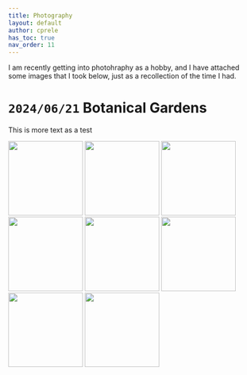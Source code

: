 ```yaml
---
title: Photography
layout: default
author: cprele
has_toc: true
nav_order: 11
---
```


I am recently getting into photohraphy as a hobby, and I have attached some images that I took below, just as a recollection of the time I had. 


# `2024/06/21` Botanical Gardens

This is more text as a test

<a href="/assets/img/photography/botanical_garden/DSC_1927.JPG" data-lightbox="botanical_garden" data-title="Test Caption of flower _Species gene_"><img class="example-image" src="/assets/img/photography/botanical_garden/DSC_1927.JPG" alt="" style="object-fit: cover; width: 150px; height: 150px" /></a>
<a href="/assets/img/photography/botanical_garden/DSC_1977.JPG" data-lightbox="botanical_garden" data-title="Test Caption"><img class="example-image" src="/assets/img/photography/botanical_garden/DSC_1977.JPG" alt="" style="object-fit: cover; width: 150px; height: 150px" /></a>
<a href="/assets/img/photography/botanical_garden/DSC_2047.JPG" data-lightbox="botanical_garden" data-title="Test Caption"><img class="example-image" src="/assets/img/photography/botanical_garden/DSC_2047.JPG" alt="" style="object-fit: cover; width: 150px; height: 150px" /></a>
<a href="/assets/img/photography/botanical_garden/DSC_2050.JPG" data-lightbox="botanical_garden" data-title="Test Caption"><img class="example-image" src="/assets/img/photography/botanical_garden/DSC_2050.JPG" alt="" style="object-fit: cover; width: 150px; height: 150px" /></a>
<a href="/assets/img/photography/botanical_garden/DSC_2054.JPG" data-lightbox="botanical_garden" data-title="Test Caption"><img class="example-image" src="/assets/img/photography/botanical_garden/DSC_2054.JPG" alt="" style="object-fit: cover; width: 150px; height: 150px" /></a>
<a href="/assets/img/photography/botanical_garden/DSC_2057.JPG" data-lightbox="botanical_garden" data-title="Test Caption"><img class="example-image" src="/assets/img/photography/botanical_garden/DSC_2057.JPG" alt="" style="object-fit: cover; width: 150px; height: 150px" /></a>
<a href="/assets/img/photography/botanical_garden/DSC_2076.JPG" data-lightbox="botanical_garden" data-title="Test Caption"><img class="example-image" src="/assets/img/photography/botanical_garden/DSC_2076.JPG" alt="" style="object-fit: cover; width: 150px; height: 150px" /></a>
<a href="/assets/img/photography/botanical_garden/DSC_2089.JPG" data-lightbox="botanical_garden" data-title="Test Caption"><img class="example-image" src="/assets/img/photography/botanical_garden/DSC_2089.JPG" alt="" style="object-fit: cover; width: 150px; height: 150px" /></a>






<link href="/css/lightbox.css" rel="stylesheet" />
<script type="text/javascript" src="/js/lightbox-plus-jquery.js"></script>
<script>
    lightbox.option({
      'resizeDuration': 200,
      'wrapAround': true,
      'alwaysShowNavOnTouchDevices': true,
      'resizeDuration': 300,
      'imageFadeDuration': 300,
      'fadeDuration': 300,
      'alwaysShowNavOnTouchDevices': true,
    })
</script>